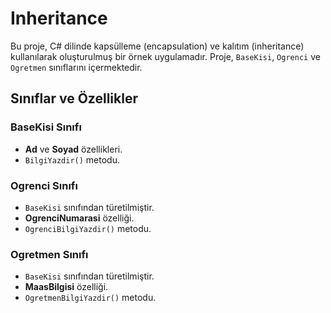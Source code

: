 
# Inheritance

Bu proje, C# dilinde kapsülleme (encapsulation) ve kalıtım (inheritance) kullanılarak oluşturulmuş bir örnek uygulamadır. Proje, `BaseKisi`, `Ogrenci` ve `Ogretmen` sınıflarını içermektedir.

## Sınıflar ve Özellikler

### BaseKisi Sınıfı
- **Ad** ve **Soyad** özellikleri.
- `BilgiYazdir()` metodu.

### Ogrenci Sınıfı
- `BaseKisi` sınıfından türetilmiştir.
- **OgrenciNumarasi** özelliği.
- `OgrenciBilgiYazdir()` metodu.

### Ogretmen Sınıfı
- `BaseKisi` sınıfından türetilmiştir.
- **MaasBilgisi** özelliği.
- `OgretmenBilgiYazdir()` metodu.
